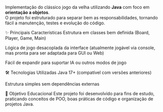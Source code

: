
Implementação do clássico jogo da velha utilizando **Java** com foco em **orientação a objetos**.  
O projeto foi estruturado para separar bem as responsabilidades, tornando fácil a manutenção, testes e evolução do código.



✨ Principais Características
Estrutura em classes bem definida (Board, Player, Game, Main)

Lógica de jogo desacoplada da interface (atualmente jogável via console, mas pronta para ser adaptada para GUI ou Web)

Fácil de expandir para suportar IA ou outros modos de jogo

🛠️ Tecnologias Utilizadas
Java 17+ (compatível com versões anteriores)

Estrutura simples sem dependências externas

🎯 Objetivo Educacional
Este projeto foi desenvolvido para fins de estudo, praticando conceitos de POO, boas práticas de código e organização de projetos Java.
